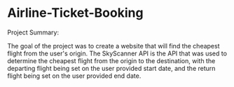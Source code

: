 # Airline-Ticket-Booking

Project Summary:

The goal of the project was to create a website that will find the cheapest flight from the user's origin.
The SkyScanner API is the API that was used to determine the cheapest flight from the origin to the destination, with the departing flight being set on the user provided start date, and the return flight being set on the user provided end date.
